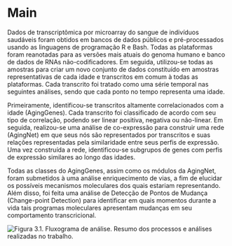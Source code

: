 # Main

Dados de transcriptômica por microarray do sangue de indivíduos saudáveis foram obtidos em bancos de dados públicos e pré-processados usando as linguagens de programação R e Bash. Todas as plataformas foram reanotadas para as versões mais atuais do genoma humano e banco de dados de RNAs não-codificadores. Em seguida, utilizou-se todas as amostras para criar um novo conjunto de dados constituído em amostras representativas de cada idade e transcritos em comum à todas as plataformas. Cada transcrito foi tratado como uma série temporal nas seguintes análises, sendo que cada ponto no tempo representa uma idade.

 Primeiramente, identificou-se transcritos altamente correlacionados com a idade \(AgingGenes\). Cada transcrito foi classificado de acordo com seu tipo de correlação, podendo ser linear positiva, negativa ou não-linear. Em seguida, realizou-se uma análise de co-expressão para construir uma rede \(AgingNet\) em que seus nós são representados por transcritos e suas relações representadas pela similaridade entre seus perfis de expressão. Uma vez construída a rede, identificou-se subgrupos de genes com perfis de expressão similares ao longo das idades.

 Todas as classes do AgingGenes, assim como os módulos da AgingNet, foram submetidos à uma análise enriquecimento de vias, a fim de elucidar os possíveis mecanismos moleculares dos quais estariam representando. Além disso, foi feita uma análise de Detecção de Pontos de Mudança \(Change-point Detection\) para identificar em quais momentos durante a vida tais programas moleculares apresentam mudanças em seu comportamento transcricional. 



![Figura 3.1. Fluxograma de an&#xE1;lise. Resumo dos processos e an&#xE1;lises realizadas no trabalho.](https://lh6.googleusercontent.com/HZnng09X-jFxk0b17fWYvjtrMqCqHH-emS6AntyXjKAiEXrisbIdt19UCA90QQ7UNtjDHQQiLwvtkJvQtunrhHvRgCpnsfL2ukd3f4Mrs3PSMOuBhK_1z1jOhWXBKFA9RgcoZ3w0=s0)



  
  


 

